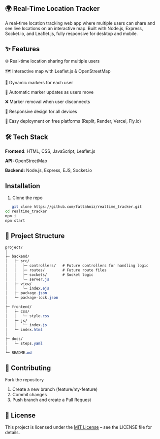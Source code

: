 ## 🌍 Real-Time Location Tracker

A real-time location tracking web app where multiple users can share and see live locations on an interactive map. Built with Node.js, Express, Socket.io, and Leaflet.js, fully responsive for desktop and mobile.

## ✨ Features

🌐 Real-time location sharing for multiple users

🗺 Interactive map with Leaflet.js & OpenStreetMap

📍 Dynamic markers for each user

🔄 Automatic marker updates as users move

❌ Marker removal when user disconnects

📱 Responsive design for all devices

🚀 Easy deployment on free platforms (Replit, Render, Vercel, Fly.io)

## 🛠 Tech Stack
**Frontend:** HTML, CSS, JavaScript, Leaflet.js

**API:** OpenStreetMap

**Backend:** Node.js, Express, EJS, Socket.io

## Installation
1. Clone the repo
```bash
   git clone https://github.com/fattahniz/realtime_tracker.git
cd realtime_tracker
npm i
npm start
```

## 📂 Project Structure
```css
project/
│
├─ backend/
│   ├─ src/
│   │   ├─ controllers/   # Future controllers for handling logic
│   │   ├─ routes/        # Future route files
│   │   ├─ sockets/       # Socket logic
│   │   └─ server.js
│   ├─ view/
│   │   └─ index.ejs
│   ├─ package.json
│   └─ package-lock.json
│
├─ frontend/
│   ├─ css/
│   │   └─ style.css
│   ├─ js/
│   │   └─ index.js
│   └─ index.html
│
├─ docs/
│   └─ steps.yaml
│
└─ README.md
```  
        
## 🤝 Contributing
Fork the repository

1. Create a new branch (feature/my-feature)
2. Commit changes
3. Push branch and create a Pull Request

## 📄 License
This project is licensed under the [MIT License](LICENSE) – see the LICENSE
file for details.
